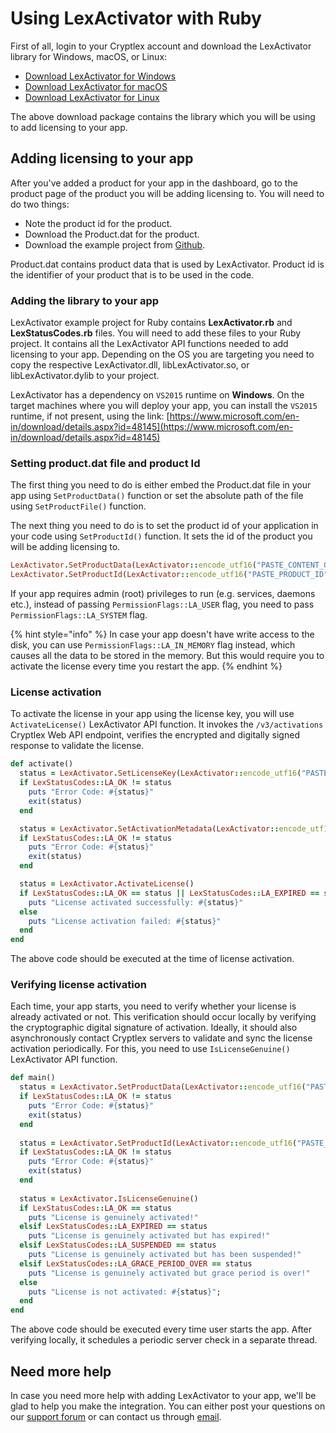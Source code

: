 # Using LexActivator with Ruby

First of all, login to your Cryptlex account and download the LexActivator library for Windows, macOS, or Linux:

* ​[Download LexActivator for Windows](https://app.cryptlex.com/downloads)​
* ​[Download LexActivator for macOS](https://app.cryptlex.com/downloads)
* ​[Download LexActivator for Linux](https://app.cryptlex.com/downloads)​

The above download package contains the library which you will be using to add licensing to your app.

## Adding licensing to your app <a id="adding-licensing-to-your-app"></a>

After you've added a product for your app in the dashboard, go to the product page of the product you will be adding licensing to. You will need to do two things:

* Note the product id for the product.
* Download the Product.dat for the product.
* Download the example project from [Github](https://github.com/cryptlex/lexactivator-ruby).

Product.dat contains product data that is used by LexActivator. Product id is the identifier of your product that is to be used in the code.

### Adding the library to your app <a id="adding-library-to-your-app"></a>

LexActivator example project for Ruby contains **LexActivator.rb** and **LexStatusCodes.rb** files. You will need to add these files to your Ruby project. It contains all the LexActivator API functions needed to add licensing to your app. Depending on the OS you are targeting you need to copy the respective LexActivator.dll, libLexActivator.so, or libLexActivator.dylib to your project.

LexActivator has a dependency on `VS2015` runtime on **Windows**. On the target machines where you will deploy your app, you can install the `VS2015` runtime, if not present, using the link: [https://www.microsoft.com/en-in/download/details.aspx?id=48145](https://www.microsoft.com/en-in/download/details.aspx?id=48145)

### Setting product.dat file and product Id <a id="setting-product.dat-file-and-product-id"></a>

The first thing you need to do is either embed the Product.dat file in your app using `SetProductData()` function or set the absolute path of the file using `SetProductFile()` function.

The next thing you need to do is to set the product id of your application in your code using `SetProductId()` function. It sets the id of the product you will be adding licensing to.

```ruby
LexActivator.SetProductData(LexActivator::encode_utf16("PASTE_CONTENT_OF_PRODUCT.DAT_FILE"));
LexActivator.SetProductId(LexActivator::encode_utf16("PASTE_PRODUCT_ID"), LexActivator::PermissionFlags::LA_USER);
```

If your app requires admin \(root\) privileges to run \(e.g. services, daemons etc.\), instead of passing   `PermissionFlags::LA_USER` flag, you need to pass `PermissionFlags::LA_SYSTEM` flag.

{% hint style="info" %}
In case your app doesn't have write access to the disk, you can use `PermissionFlags::LA_IN_MEMORY` flag instead, which causes all the data to be stored in the memory. But this would require you to activate the license every time you restart the app.
{% endhint %}

### License activation <a id="license-activation"></a>

To activate the license in your app using the license key, you will use `ActivateLicense()` LexActivator API function. It invokes the `/v3/activations` Cryptlex Web API endpoint, verifies the encrypted and digitally signed response to validate the license.

```ruby
def activate()
  status = LexActivator.SetLicenseKey(LexActivator::encode_utf16("PASTE_LICENSE_KEY"))
  if LexStatusCodes::LA_OK != status
    puts "Error Code: #{status}"
    exit(status)
  end

  status = LexActivator.SetActivationMetadata(LexActivator::encode_utf16("key1"), LexActivator::encode_utf16("value1"))
  if LexStatusCodes::LA_OK != status
    puts "Error Code: #{status}"
    exit(status)
  end

  status = LexActivator.ActivateLicense()
  if LexStatusCodes::LA_OK == status || LexStatusCodes::LA_EXPIRED == status || LexStatusCodes::LA_SUSPENDED == status
    puts "License activated successfully: #{status}"
  else
    puts "License activation failed: #{status}"
  end
end
```

The above code should be executed at the time of license activation.

### Verifying license activation <a id="verifying-license-activation"></a>

Each time, your app starts, you need to verify whether your license is already activated or not. This verification should occur locally by verifying the cryptographic digital signature of activation. Ideally, it should also asynchronously contact Cryptlex servers to validate and sync the license activation periodically. For this, you need to use `IsLicenseGenuine()` LexActivator API function.

```ruby
def main()
  status = LexActivator.SetProductData(LexActivator::encode_utf16("PASTE_CONTENT_OF_PRODUCT.DAT_FILE"))
  if LexStatusCodes::LA_OK != status
    puts "Error Code: #{status}"
    exit(status)
  end
  
  status = LexActivator.SetProductId(LexActivator::encode_utf16("PASTE_PRODUCT_ID"), LexActivator::PermissionFlags::LA_USER)
  if LexStatusCodes::LA_OK != status
    puts "Error Code: #{status}"
    exit(status)
  end
  
  status = LexActivator.IsLicenseGenuine()
  if LexStatusCodes::LA_OK == status
    puts "License is genuinely activated!"
  elsif LexStatusCodes::LA_EXPIRED == status
    puts "License is genuinely activated but has expired!"
  elsif LexStatusCodes::LA_SUSPENDED == status
    puts "License is genuinely activated but has been suspended!"
  elsif LexStatusCodes::LA_GRACE_PERIOD_OVER == status
    puts "License is genuinely activated but grace period is over!"
  else
    puts "License is not activated: #{status}";
  end
end
```

The above code should be executed every time user starts the app. After verifying locally, it schedules a periodic server check in a separate thread.

## Need more help <a id="need-more-help"></a>

In case you need more help with adding LexActivator to your app, we'll be glad to help you make the integration. You can either post your questions on our [support forum](https://forums.cryptlex.com) or can contact us through [email](mailto:support@cryptlex.com?Subject=Using%20LexActivator).

